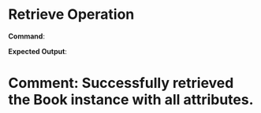 # Retrieve Operation

**Command**:


**Expected Output**:

# Comment: Successfully retrieved the Book instance with all attributes.
